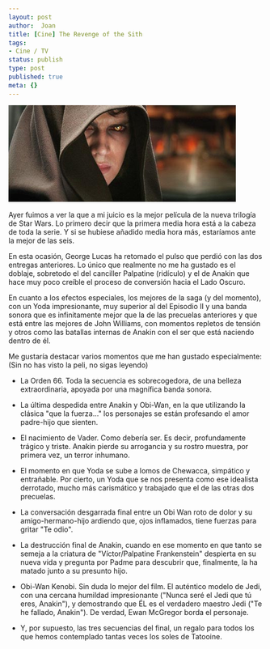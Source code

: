 ```yaml
---
layout: post
author:  Joan
title: [Cine] The Revenge of the Sith
tags:
- Cine / TV
status: publish
type: post
published: true
meta: {}
---
```

<img src="../images_posts/sw3.jpg" alt="Revenge of the Sith" class="center noborder"/>

Ayer fuimos a ver la que a mi juicio es la mejor película de la nueva trilogía de Star Wars. Lo primero decir que la primera media hora está a la cabeza de toda la serie. Y si se hubiese añadido media hora más, estaríamos ante la mejor de las seis.

En esta ocasión, George Lucas ha retomado el pulso que perdió con las dos entregas anteriores. Lo único que realmente no me ha gustado es el doblaje, sobretodo el del canciller Palpatine (ridículo) y el de Anakin que hace muy poco creíble el proceso de conversión hacia el Lado Oscuro.

En cuanto a los efectos especiales, los mejores de la saga (y del momento), con un Yoda impresionante, muy superior al del Episodio II y una banda sonora que es infinitamente mejor que la de las precuelas anteriores y que está entre las mejores de John Williams, con momentos repletos de tensión y otros como las batallas internas de Anakin con el ser que está naciendo dentro de él.

Me gustaría destacar varios momentos que me han gustado especialmente: (Sin no has visto la peli, no sigas leyendo)

- La Orden 66. Toda la secuencia es sobrecogedora, de una belleza extraordinaria, apoyada por una magnífica banda sonora.

- La última despedida entre Anakin y Obi-Wan, en la que utilizando la clásica "que la fuerza..." los personajes se están profesando el amor padre-hijo que sienten.

- El nacimiento de Vader. Como debería ser. Es decir, profundamente trágico y triste. Anakin pierde su arrogancia y su rostro muestra, por primera vez, un terror inhumano.

- El momento en que Yoda se sube a lomos de Chewacca, simpático y entrañable. Por cierto, un Yoda que se nos presenta como ese idealista derrotado, mucho más carismático y trabajado que el de las otras dos precuelas.

- La conversación desgarrada final entre un Obi Wan roto de dolor y su amigo-hermano-hijo ardiendo que, ojos inflamados, tiene fuerzas para gritar "Te odio".

- La destrucción final de Anakin, cuando en ese momento en que tanto se semeja a la criatura de "Víctor/Palpatine Frankenstein" despierta en su nueva vida y pregunta por Padme para descubrir que, finalmente, la ha matado junto a su presunto hijo.

- Obi-Wan Kenobi. Sin duda lo mejor del film. El auténtico modelo de Jedi, con una cercana humildad impresionante ("Nunca seré el Jedi que tú eres, Anakin"), y demostrando que ÉL es el verdadero maestro Jedi ("Te he fallado, Anakin"). De verdad, Ewan McGregor borda el personaje.

- Y, por supuesto,  las tres secuencias del final, un regalo para todos los que hemos contemplado tantas veces los soles de Tatooine.
